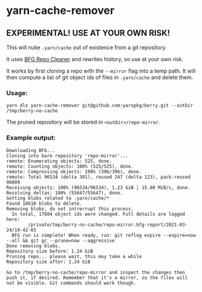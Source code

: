 # yarn-cache-remover

## EXPERIMENTAL! USE AT YOUR OWN RISK!

This will nuke `.yarn/cache` out of existence from a git repository.

It uses [BFG Repo Cleaner](https://rtyley.github.io/bfg-repo-cleaner/) and rewrites history, so use at your own risk.

It works by first cloning a repo with the `--mirror` flag into a temp path. It will then compute a list of git object ids of files in `.yarn/cache` and delete them.

### Usage:
```
yarn dlx yarn-cache-remover git@github.com:yarnpkg/berry.git --outDir /tmp/berry-no-cache
```

The pruned repository will be stored in `<outDir>/repo-mirror`.

### Example output:
```
Downloading BFG...
Cloning into bare repository 'repo-mirror'...
remote: Enumerating objects: 525, done.
remote: Counting objects: 100% (525/525), done.
remote: Compressing objects: 100% (396/396), done.
remote: Total 96534 (delta 301), reused 247 (delta 123), pack-reused 96009
Receiving objects: 100% (96534/96534), 1.23 GiB | 15.80 MiB/s, done.
Resolving deltas: 100% (55647/55647), done.
Getting blobs related to .yarn/cache/*
Found 10610 blobs to delete.
Removing blobs, do not intrerrupt this process.
  In total, 17684 object ids were changed. Full details are logged here:
        /private/tmp/berry-no-cache/repo-mirror.bfg-report/2021-03-24/19-42-03
  BFG run is complete! When ready, run: git reflog expire --expire=now --all && git gc --prune=now --aggressive
Done removing blobs.
Repository size before: 1.24 GiB
Pruning repo... please wait, this may take a while
Repository size after: 1.24 GiB

Go to /tmp/berry-no-cache/repo-mirror and inspect the changes then push it, if desired. Remember that it's a mirror, so the files will not be visible. Git commands should work though.
```

